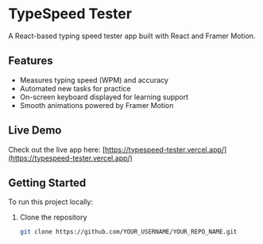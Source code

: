 # TypeSpeed Tester

A React-based typing speed tester app built with React and Framer Motion.

## Features

- Measures typing speed (WPM) and accuracy
- Automated new tasks for practice
- On-screen keyboard displayed for learning support
- Smooth animations powered by Framer Motion

## Live Demo

Check out the live app here: [https://typespeed-tester.vercel.app/](https://typespeed-tester.vercel.app/)

## Getting Started

To run this project locally:

1. Clone the repository  
   ```bash
   git clone https://github.com/YOUR_USERNAME/YOUR_REPO_NAME.git

